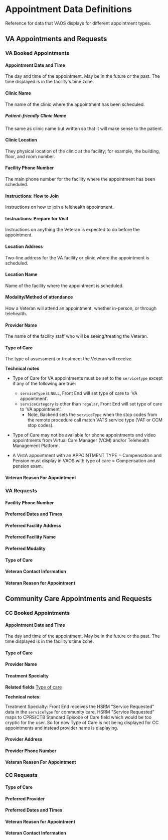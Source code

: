 # Appointment Data Definitions

Reference for data that VAOS displays for different appointment types.

## VA Appointments and Requests


### VA Booked Appointments


#### Appointment Date and Time

The day and time of the appointment. May be in the future or the past. The time displayed is in the facility's time zone.

#### Clinic Name

The name of the clinic where the appointment has been scheduled.

##### Patient-friendly Clinic Name

The same as clinic name but written so that it will make sense to the patient.

#### Clinic Location

They physical location of the clinic at the facility; for example, the building, floor, and room number.

#### Facility Phone Number

The main phone number for the facility where the appointment has been scheduled.


#### Instructions: How to Join

Instructions on how to join a telehealth appointment.


#### Instructions: Prepare for Visit

Instructions on anything the Veteran is expected to do before the appointment. 

#### Location Address

Two-line address for the VA facility or clinic where the appointment is scheduled.

#### Location Name

Name of the facility where the appointment is scheduled.


#### Modality/Method of attendance

How a Veteran will attend an appointment, whether in-person, or through telehealth.


#### Provider Name

The name of the facility staff who will be seeing/treating the Veteran.


#### Type of Care

The type of assessment or treatment the Veteran will receive.

**Technical notes**
- Type of Care for VA appointments must be set to the `serviceType` except if any of the following are true:  
  - `serviceType` is `NULL`, Front End will set type of care to ‘VA appointment’.
  - `serviceCategory` is other than `regular`, Front End will set type of care to ‘VA appointment’. 
      - Note, Backend sets the `serviceType` when the stop codes from the remote procedure call match VATS service type (VAT or CCM stop codes).  

- Type of Care may not be available for phone appointments and video appointments from Virtual Care Manager (VCM) and/or Telehealth Management Platform.

- A VistA appointment with an APPOINTMENT TYPE = Compensation and Pension must display in VAOS with type of care = Compensation and pension exam.    

#### Veteran Reason For Appointment

### VA Requests

#### Facility Phone Number

#### Preferred Dates and Times


#### Preferred Facility Address


#### Preferred Facility Name


#### Preferred Modality


#### Type of Care


#### Veteran Contact Information


#### Veteran Reason for Appointment



## Community Care Appointments and Requests

### CC Booked Appointments


#### Appointment Date and Time

The day and time of the appointment. May be in the future or the past. The time displayed is in the facility's time zone.

#### Type of Care


#### Provider Name


#### Treatment Specialty


**Related fields**
[Type of care](#type-of-care)

**Technical notes:**

Treatment Specialty: Front End receives the HSRM "Service Requested" data in the `serviceType` for community care.  HSRM "Service Requested" maps to CPRS/CTB Standard Episode of Care field which would be too cryptic for the user. So for now Type of Care is not being displayed for CC appointments and instead provider name is displaying.


#### Provider Address


#### Provider Phone Number


#### Veteran Reason For Appointment

### CC Requests

#### Type of Care


#### Preferred Provider


#### Preferred Dates and Times


#### Veteran Reason for Appointment


#### Veteran Contact Information

